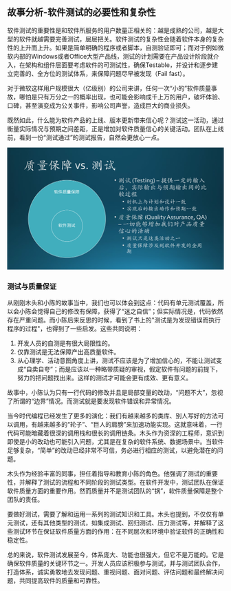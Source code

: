 ## 故事分析-软件测试的必要性和复杂性

软件测试的重要性是和软件所服务的用户数量正相关的：越是成熟的公司，越是大型的软件就越需要完善测试，层层把关。软件测试的复杂性会随着软件本身的复杂性的上升而上升。如果是简单明确的程序或者脚本，自测验证即可；而对于例如微软内部的Windows或者Office大型产品线，测试的计划需要在产品设计阶段就介入，在架构和组件层面要考虑软件的可测试性，确保Testable，并设计和逐步建立完善的、全方位的测试体系，来保障问题尽早被发现（Fail fast）。

对于微软这样用户规模很大（亿级别）的公司来讲，任何一次“小的”软件质量事故，哪怕是只有万分之一的概率出现，也可能会影响成千上万的用户，破坏体验、口碑，甚至演变成为公关事件，影响公司声誉，造成巨大的商业损失。

既然如此，什么能为软件产品的上线、版本更新带来信心呢？测试这一活动，通过衡量实际情况与预期之间差距，正是增加对软件质量信心的关键活动。团队在上线前，看到一份“测试通过”的测试报告，自然会更放心一点。

<img src="img/Slide3.SVG"/>

### 测试与质量保证

从刚刚木头和小陈的故事当中，我们也可以体会到这点：代码有单元测试覆盖，所以会小陈会觉得自己的修改有保障，获得了“迷之自信”；但实际情况是，代码依然存在严重问题。而小陈后来反思的时候，看到了书上的"测试是为发现错误而执行程序的过程"，也得到了一些启发。这些共同说明：

1. 开发人员的自测是有很大局限性的。
2. 仅靠测试是无法保障产出高质量软件。
3. 从心理学、活动意图角度上讲，测试不应该是为了增加信心的，不能让测试变成“自卖自夸”；而是应该以一种略带质疑的审视，假定软件有问题的前提下，努力的把问题找出来。这样的测试才可能会更有成效、更有意义。

故事中，小陈认为只有一行代码的修改并且是局部变量的改动，“问题不大”，忽视了所谓的“边界”情况。而测试就是要发现软件错误和异常情况。

当今时代编程已经发生了更多的演化：我们有越来越多的类库、别人写好的方法可以调用，有越来越多的“轮子”、“巨人的肩膀”来加速功能实现。这就意味着，一行代码可能暗藏着很深的调用栈和很长的调用链条。木头作为资深的工程师，意识到即使是小的改动也可能引入问题，尤其是在复杂的软件系统、数据场景中。当软件足够复杂，“简单”的改动已经非常不可信，务必进行相应的测试，以避免潜在的问题。

木头作为经验丰富的同事，担任着指导和教育小陈的角色。他强调了测试的重要性，并解释了测试的流程和不同阶段的测试类型。在软件开发中，测试团队在保证软件质量方面的重要作用。然而质量并不是测试团队的“锅”，软件质量保障是整个团队的责任。

要做好测试，需要了解和运用一系列的测试知识和工具。木头也提到，不仅仅有单元测试，还有其他类型的测试，如集成测试、回归测试、压力测试等，并解释了这些测试环节在保证软件质量方面的作用：在不同层次和环境中验证软件的正确性和稳定性。

总的来说，软件测试发展至今，体系庞大、功能也很强大，但它不是万能的。它是确保软件质量的关键环节之一。开发人员应该积极参与测试，并与测试团队合作，打造体系，诚实勇敢地去发现问题、重视问题、面对问题、评估问题和最终解决问题，共同提高软件的质量和可靠性。
